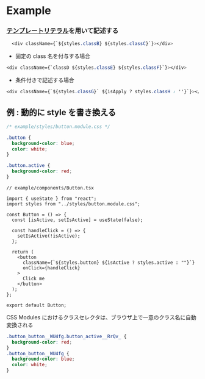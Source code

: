 # Example

### [テンプレートリテラル](https://developer.mozilla.org/ja/docs/Web/JavaScript/Reference/Template_literals)を用いて記述する

```css
  <div className={`${styles.classB} ${styles.classC}`}></div>
```

- 固定の class 名を付与する場合

```css
<div className={`classD ${styles.classE} ${styles.classF}`}></div>
```

- 条件付きで記述する場合

```css
<div className={`${styles.classG}` ${isApply ? styles.classH : ''}`}></div>
```

## 例 : 動的に style を書き換える

```css
/* example/styles/button.module.css */

.button {
  background-color: blue;
  color: white;
}

.button.active {
  background-color: red;
}
```

```tsx
// example/components/Button.tsx

import { useState } from "react";
import styles from "../styles/button.module.css";

const Button = () => {
  const [isActive, setIsActive] = useState(false);

  const handleClick = () => {
    setIsActive(!isActive);
  };

  return (
    <button
      className={`${styles.button} ${isActive ? styles.active : ""}`}
      onClick={handleClick}
    >
      Click me
    </button>
  );
};

export default Button;
```

CSS Modules におけるクラスセレクタは、ブラウザ上で一意のクラス名に自動変換される

```css
.button_button__WU4fg.button_active__RrQv_ {
  background-color: red;
}
.button_button__WU4fg {
  background-color: blue;
  color: white;
}
```
